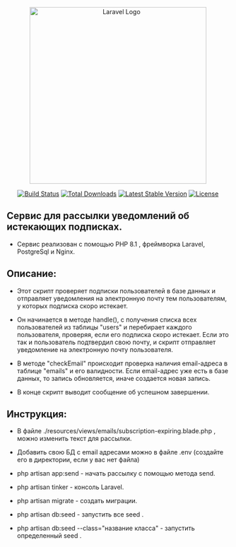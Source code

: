 <p align="center"><a href="https://laravel.com" target="_blank"><img src="https://raw.githubusercontent.com/laravel/art/master/logo-lockup/5%20SVG/2%20CMYK/1%20Full%20Color/laravel-logolockup-cmyk-red.svg" width="400" alt="Laravel Logo"></a></p>

<p align="center">
<a href="https://github.com/laravel/framework/actions"><img src="https://github.com/laravel/framework/workflows/tests/badge.svg" alt="Build Status"></a>
<a href="https://packagist.org/packages/laravel/framework"><img src="https://img.shields.io/packagist/dt/laravel/framework" alt="Total Downloads"></a>
<a href="https://packagist.org/packages/laravel/framework"><img src="https://img.shields.io/packagist/v/laravel/framework" alt="Latest Stable Version"></a>
<a href="https://packagist.org/packages/laravel/framework"><img src="https://img.shields.io/packagist/l/laravel/framework" alt="License"></a>
</p>

[//]: # (## About Laravel)

[//]: # ()
[//]: # (Laravel is a web application framework with expressive, elegant syntax. We believe development must be an enjoyable and creative experience to be truly fulfilling. Laravel takes the pain out of development by easing common tasks used in many web projects, such as:)

[//]: # ()
[//]: # (- [Simple, fast routing engine]&#40;https://laravel.com/docs/routing&#41;.)

[//]: # (- [Powerful dependency injection container]&#40;https://laravel.com/docs/container&#41;.)

[//]: # (- Multiple back-ends for [session]&#40;https://laravel.com/docs/session&#41; and [cache]&#40;https://laravel.com/docs/cache&#41; storage.)

[//]: # (- Expressive, intuitive [database ORM]&#40;https://laravel.com/docs/eloquent&#41;.)

[//]: # (- Database agnostic [schema migrations]&#40;https://laravel.com/docs/migrations&#41;.)

[//]: # (- [Robust background job processing]&#40;https://laravel.com/docs/queues&#41;.)

[//]: # (- [Real-time event broadcasting]&#40;https://laravel.com/docs/broadcasting&#41;.)

[//]: # ()
[//]: # (Laravel is accessible, powerful, and provides tools required for large, robust applications.)

[//]: # ()
[//]: # (## Learning Laravel)

[//]: # ()
[//]: # (Laravel has the most extensive and thorough [documentation]&#40;https://laravel.com/docs&#41; and video tutorial library of all modern web application frameworks, making it a breeze to get started with the framework.)

[//]: # ()
[//]: # (You may also try the [Laravel Bootcamp]&#40;https://bootcamp.laravel.com&#41;, where you will be guided through building a modern Laravel application from scratch.)

[//]: # ()
[//]: # (If you don't feel like reading, [Laracasts]&#40;https://laracasts.com&#41; can help. Laracasts contains over 2000 video tutorials on a range of topics including Laravel, modern PHP, unit testing, and JavaScript. Boost your skills by digging into our comprehensive video library.)

[//]: # ()
[//]: # (## Laravel Sponsors)

[//]: # ()
[//]: # (We would like to extend our thanks to the following sponsors for funding Laravel development. If you are interested in becoming a sponsor, please visit the Laravel [Patreon page]&#40;https://patreon.com/taylorotwell&#41;.)

[//]: # ()
[//]: # (### Premium Partners)

[//]: # ()
[//]: # (- **[Vehikl]&#40;https://vehikl.com/&#41;**)

[//]: # (- **[Tighten Co.]&#40;https://tighten.co&#41;**)

[//]: # (- **[Kirschbaum Development Group]&#40;https://kirschbaumdevelopment.com&#41;**)

[//]: # (- **[64 Robots]&#40;https://64robots.com&#41;**)

[//]: # (- **[Cubet Techno Labs]&#40;https://cubettech.com&#41;**)

[//]: # (- **[Cyber-Duck]&#40;https://cyber-duck.co.uk&#41;**)

[//]: # (- **[Many]&#40;https://www.many.co.uk&#41;**)

[//]: # (- **[Webdock, Fast VPS Hosting]&#40;https://www.webdock.io/en&#41;**)

[//]: # (- **[DevSquad]&#40;https://devsquad.com&#41;**)

[//]: # (- **[Curotec]&#40;https://www.curotec.com/services/technologies/laravel/&#41;**)

[//]: # (- **[OP.GG]&#40;https://op.gg&#41;**)

[//]: # (- **[WebReinvent]&#40;https://webreinvent.com/?utm_source=laravel&utm_medium=github&utm_campaign=patreon-sponsors&#41;**)

[//]: # (- **[Lendio]&#40;https://lendio.com&#41;**)

[//]: # ()
[//]: # (## Contributing)

[//]: # ()
[//]: # (Thank you for considering contributing to the Laravel framework! The contribution guide can be found in the [Laravel documentation]&#40;https://laravel.com/docs/contributions&#41;.)

[//]: # ()
[//]: # (## Code of Conduct)

[//]: # ()
[//]: # (In order to ensure that the Laravel community is welcoming to all, please review and abide by the [Code of Conduct]&#40;https://laravel.com/docs/contributions#code-of-conduct&#41;.)

[//]: # ()
[//]: # (## Security Vulnerabilities)

[//]: # ()
[//]: # (If you discover a security vulnerability within Laravel, please send an e-mail to Taylor Otwell via [taylor@laravel.com]&#40;mailto:taylor@laravel.com&#41;. All security vulnerabilities will be promptly addressed.)

[//]: # ()
[//]: # (## License)

[//]: # ()
[//]: # (The Laravel framework is open-sourced software licensed under the [MIT license]&#40;https://opensource.org/licenses/MIT&#41;.)

## Сервис для рассылки уведомлений об истекающих подписках.



- Сервис реализован с помощью PHP 8.1 , фреймворка Laravel, PostgreSql и Nginx.

## Описание:

- Этот скрипт проверяет подписки пользователей в базе данных и отправляет уведомления на электронную почту тем пользователям, у которых подписка скоро истекает.

- Он начинается в методе handle(), с получения списка всех пользователей из таблицы "users" и перебирает каждого пользователя, проверяя, если его подписка скоро истекает. Если это так и пользователь подтвердил свою почту, и скрипт отправляет уведомление на электронную почту пользователя.

- В методе "checkEmail" происходит проверка наличия email-адреса в таблице "emails" и его валидности. Если email-адрес уже есть в базе данных, то запись обновляется, иначе создается новая запись.

- В конце скрипт выводит сообщение об успешном завершении.

## Инструкция:

- В файле ./resources/views/emails/subscription-expiring.blade.php , можно изменить текст для рассылки.

- Добавить свою БД с email адресами можно в файле .env (создайте его в директории, если у вас нет файла)

- php artisan app:send   - начать рассылку с помощью метода send.

- php artisan tinker    - консоль Laravel.

- php artisan migrate   - создать миграции.  

- php artisan db:seed  - запустить все seed .  

- php artisan db:seed --class="название класса"  - запустить  определенный seed .



